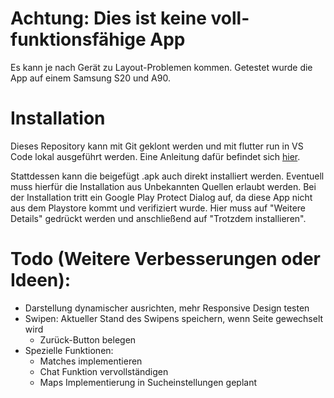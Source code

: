 # Achtung: Dies ist keine voll-funktionsfähige App
Es kann je nach Gerät zu Layout-Problemen kommen. Getestet wurde die App auf einem Samsung S20 und A90.

# Installation
Dieses Repository kann mit Git geklont werden und mit flutter run in VS Code lokal ausgeführt werden. Eine Anleitung dafür befindet sich [hier](https://docs.flutter.dev/get-started/install).

Stattdessen kann die beigefügt .apk auch direkt installiert werden. Eventuell muss hierfür die Installation aus Unbekannten Quellen erlaubt werden. Bei der Installation tritt ein Google Play Protect Dialog auf, da diese App nicht aus dem Playstore kommt und verifiziert wurde. Hier muss auf "Weitere Details" gedrückt werden und anschließend auf "Trotzdem installieren".

# Todo (Weitere Verbesserungen oder Ideen):
- Darstellung dynamischer ausrichten, mehr Responsive Design testen
- Swipen: Aktueller Stand des Swipens speichern, wenn Seite gewechselt wird
    - Zurück-Button belegen
- Spezielle Funktionen: 
    - Matches implementieren
    - Chat Funktion vervollständigen
    - Maps Implementierung in Sucheinstellungen geplant
